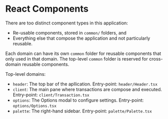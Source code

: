 React Components
===

There are too distinct component types in this application:

* Re-usable components, stored in `common/` folders, and
* Everything else that compose the application and not particularly reusable.

Each domain can have its own `common` folder for reusable components that only used in that domain. The top-level `common` folder is reserved for cross-domain reusable components.

Top-level domains:

* `header`: The top bar of the apllication. Entry-point: `header/Header.tsx`
* `client`: The main pane where transactions are compose and executed. Entry-point: `client/Transaction.tsx`
* `options`: The Options modal to configure settings. Entry-point: `options/Options.tsx`
* `palette`: The right-hand sidebar. Entry-point: `palette/Palette.tsx`